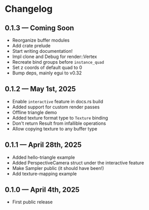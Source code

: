 # Changelog

## 0.1.3 &mdash; Coming Soon

- Reorganize buffer modules
- Add crate prelude
- Start writing documentation!
- Impl clone and Debug for render::Vertex
- Recreate bind groups before `instance_quad`
- Set z coords of default quad to 0
- Bump deps, mainly egui to v0.32

## 0.1.2 &mdash; May 1st, 2025

- Enable `interactive` feature in docs.rs build
- Added support for custom render passes
- Offline triangle demo
- Added texture format type to `Texture` binding
- Don't return Result from infallible operations
- Allow copying texture to any buffer type

## 0.1.1 &mdash; April 28th, 2025

- Added hello-triangle example
- Added PerspectiveCamera struct under the interactive feature
- Make Sampler public (it should have been!)
- Add texture-mapping example

## 0.1.0 &mdash; April 4th, 2025

- First public release
